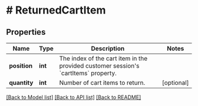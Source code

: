 # # ReturnedCartItem

## Properties

Name | Type | Description | Notes
------------ | ------------- | ------------- | -------------
**position** | **int** | The index of the cart item in the provided customer session&#39;s &#x60;cartItems&#x60; property. | 
**quantity** | **int** | Number of cart items to return. | [optional] 

[[Back to Model list]](../../README.md#documentation-for-models) [[Back to API list]](../../README.md#documentation-for-api-endpoints) [[Back to README]](../../README.md)


